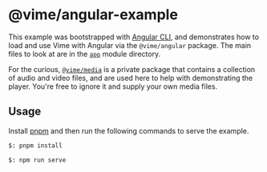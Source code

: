 # @vime/angular-example

This example was bootstrapped with [Angular CLI](https://cli.angular.io), and demonstrates how to
load and use Vime with Angular via the `@vime/angular` package. The main files to look at
are in the [`app`](./src/app) module directory.

For the curious, [`@vime/media`](../../packages/media) is a private package that contains a collection
of audio and video files, and are used here to help with demonstrating the player. You're free to
ignore it and supply your own media files.

## Usage

Install [pnpm](https://pnpm.js.org/en/installation) and then run the following commands to serve
the example.

```bash
$: pnpm install

$: npm run serve
```
